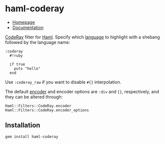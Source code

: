 haml-coderay
============

* [Homepage](http://github.com/blom/haml-coderay)
* [Documentation](http://rdoc.info/github/blom/haml-coderay)

[CodeRay][1] filter for [Haml][2]. Specify which [language][3] to highlight
with a shebang followed by the language name:

    :coderay
      #!ruby

      if true
        puts "hello"
      end

Use `:coderay_raw` if you want to disable `#{}` interpolation.

The default [encoder][4] and encoder options are `:div` and `{}`, respectively,
and they can be altered through:

    Haml::Filters::CodeRay.encoder
    Haml::Filters::CodeRay.encoder_options

Installation
------------

    gem install haml-coderay

[1]: http://coderay.rubychan.de/
[2]: http://haml-lang.com/
[3]: http://coderay.rubychan.de/doc/classes/CodeRay/Scanners.html
[4]: http://coderay.rubychan.de/doc/classes/CodeRay/Encoders.html
